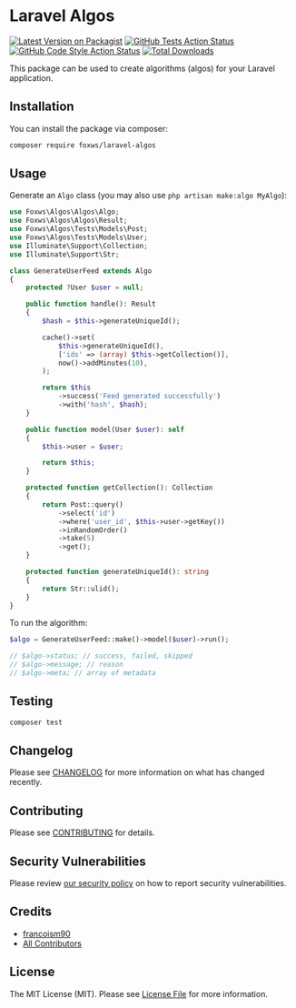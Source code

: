 # Laravel Algos

[![Latest Version on Packagist](https://img.shields.io/packagist/v/foxws/laravel-algos.svg?style=flat-square)](https://packagist.org/packages/foxws/laravel-algos)
[![GitHub Tests Action Status](https://img.shields.io/github/actions/workflow/status/foxws/laravel-algos/run-tests.yml?branch=main&label=tests&style=flat-square)](https://github.com/foxws/laravel-algos/actions?query=workflow%3Arun-tests+branch%3Amain)
[![GitHub Code Style Action Status](https://img.shields.io/github/actions/workflow/status/foxws/laravel-algos/fix-php-code-style-issues.yml?branch=main&label=code%20style&style=flat-square)](https://github.com/foxws/laravel-algos/actions?query=workflow%3A"Fix+PHP+code+style+issues"+branch%3Amain)
[![Total Downloads](https://img.shields.io/packagist/dt/foxws/laravel-algos.svg?style=flat-square)](https://packagist.org/packages/foxws/laravel-algos)

This package can be used to create algorithms (algos) for your Laravel application.

## Installation

You can install the package via composer:

```bash
composer require foxws/laravel-algos
```

## Usage

Generate an `Algo` class (you may also use `php artisan make:algo MyAlgo`):

```php
use Foxws\Algos\Algos\Algo;
use Foxws\Algos\Algos\Result;
use Foxws\Algos\Tests\Models\Post;
use Foxws\Algos\Tests\Models\User;
use Illuminate\Support\Collection;
use Illuminate\Support\Str;

class GenerateUserFeed extends Algo
{
    protected ?User $user = null;

    public function handle(): Result
    {
        $hash = $this->generateUniqueId();

        cache()->set(
            $this->generateUniqueId(),
            ['ids' => (array) $this->getCollection()],
            now()->addMinutes(10),
        );

        return $this
            ->success('Feed generated successfully')
            ->with('hash', $hash);
    }

    public function model(User $user): self
    {
        $this->user = $user;

        return $this;
    }

    protected function getCollection(): Collection
    {
        return Post::query()
            ->select('id')
            ->where('user_id', $this->user->getKey())
            ->inRandomOrder()
            ->take(5)
            ->get();
    }

    protected function generateUniqueId(): string
    {
        return Str::ulid();
    }
}
```

To run the algorithm:

```php
$algo = GenerateUserFeed::make()->model($user)->run();

// $algo->status; // success, failed, skipped
// $algo->message; // reason
// $algo->meta; // array of metadata
```

## Testing

```bash
composer test
```

## Changelog

Please see [CHANGELOG](CHANGELOG.md) for more information on what has changed recently.

## Contributing

Please see [CONTRIBUTING](CONTRIBUTING.md) for details.

## Security Vulnerabilities

Please review [our security policy](../../security/policy) on how to report security vulnerabilities.

## Credits

- [francoism90](https://github.com/foxws)
- [All Contributors](../../contributors)

## License

The MIT License (MIT). Please see [License File](LICENSE.md) for more information.
